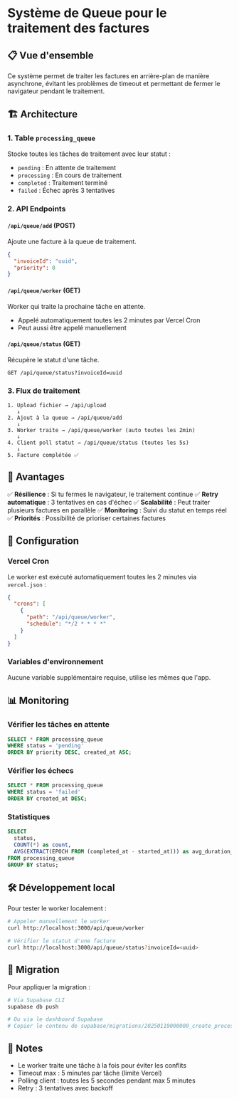 # Système de Queue pour le traitement des factures

## 📋 Vue d'ensemble

Ce système permet de traiter les factures en arrière-plan de manière asynchrone, évitant les problèmes de timeout et permettant de fermer le navigateur pendant le traitement.

## 🏗️ Architecture

### 1. Table `processing_queue`
Stocke toutes les tâches de traitement avec leur statut :
- `pending` : En attente de traitement
- `processing` : En cours de traitement
- `completed` : Traitement terminé
- `failed` : Échec après 3 tentatives

### 2. API Endpoints

#### `/api/queue/add` (POST)
Ajoute une facture à la queue de traitement.
```json
{
  "invoiceId": "uuid",
  "priority": 0
}
```

#### `/api/queue/worker` (GET)
Worker qui traite la prochaine tâche en attente.
- Appelé automatiquement toutes les 2 minutes par Vercel Cron
- Peut aussi être appelé manuellement

#### `/api/queue/status` (GET)
Récupère le statut d'une tâche.
```
GET /api/queue/status?invoiceId=uuid
```

### 3. Flux de traitement

```
1. Upload fichier → /api/upload
   ↓
2. Ajout à la queue → /api/queue/add
   ↓
3. Worker traite → /api/queue/worker (auto toutes les 2min)
   ↓
4. Client poll statut → /api/queue/status (toutes les 5s)
   ↓
5. Facture complétée ✅
```

## 🚀 Avantages

✅ **Résilience** : Si tu fermes le navigateur, le traitement continue
✅ **Retry automatique** : 3 tentatives en cas d'échec
✅ **Scalabilité** : Peut traiter plusieurs factures en parallèle
✅ **Monitoring** : Suivi du statut en temps réel
✅ **Priorités** : Possibilité de prioriser certaines factures

## 🔧 Configuration

### Vercel Cron
Le worker est exécuté automatiquement toutes les 2 minutes via `vercel.json` :
```json
{
  "crons": [
    {
      "path": "/api/queue/worker",
      "schedule": "*/2 * * * *"
    }
  ]
}
```

### Variables d'environnement
Aucune variable supplémentaire requise, utilise les mêmes que l'app.

## 📊 Monitoring

### Vérifier les tâches en attente
```sql
SELECT * FROM processing_queue 
WHERE status = 'pending' 
ORDER BY priority DESC, created_at ASC;
```

### Vérifier les échecs
```sql
SELECT * FROM processing_queue 
WHERE status = 'failed' 
ORDER BY created_at DESC;
```

### Statistiques
```sql
SELECT 
  status, 
  COUNT(*) as count,
  AVG(EXTRACT(EPOCH FROM (completed_at - started_at))) as avg_duration_seconds
FROM processing_queue
GROUP BY status;
```

## 🛠️ Développement local

Pour tester le worker localement :
```bash
# Appeler manuellement le worker
curl http://localhost:3000/api/queue/worker

# Vérifier le statut d'une facture
curl http://localhost:3000/api/queue/status?invoiceId=<uuid>
```

## 🔄 Migration

Pour appliquer la migration :
```bash
# Via Supabase CLI
supabase db push

# Ou via le dashboard Supabase
# Copier le contenu de supabase/migrations/20250119000000_create_processing_queue.sql
```

## 📝 Notes

- Le worker traite une tâche à la fois pour éviter les conflits
- Timeout max : 5 minutes par tâche (limite Vercel)
- Polling client : toutes les 5 secondes pendant max 5 minutes
- Retry : 3 tentatives avec backoff

